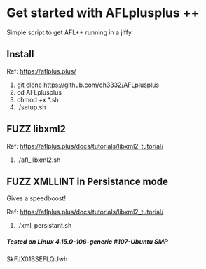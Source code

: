 # Get started with AFLplusplus ++

Simple script to get AFL++ running in a jiffy

## Install

Ref: https://aflplus.plus/

1. git clone https://github.com/ch3332/AFLplusplus
2. cd AFLplusplus
3. chmod  +x  *.sh
4. ./setup.sh

## FUZZ libxml2

Ref: https://aflplus.plus/docs/tutorials/libxml2_tutorial/

1. ./afl_libxml2.sh

## FUZZ XMLLINT in Persistance mode 

Gives a speedboost!

Ref: https://aflplus.plus/docs/tutorials/libxml2_tutorial/

1. ./xml_persistant.sh

##### Tested on Linux 4.15.0-106-generic #107-Ubuntu SMP 
SkFJX01BSEFLQUwh
